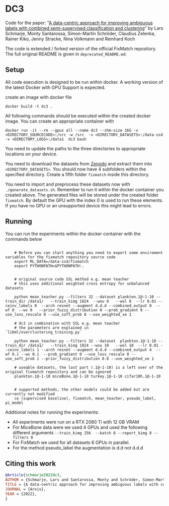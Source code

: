 # DC3

Code for the paper: "[A data-centric approach for improving ambiguous labels with combined semi-supervised classification and clustering](https://arxiv.org/abs/2106.16209)" by Lars Schmarje,  Monty Santarossa, Simon-Martin Schröder, Claudius Zelenka, Rainer Kiko, Jenny Stracke, Nina Volkmann and Reinhard Koch

The code is extended / forked version of the official FixMatch repository. The full original README is given in `deprecated_README.md`:

## Setup

All code execution is designed to be run within docker. A working version of the latest Docker with GPU Support is expected.

create an image with docker file

    docker build -t dc3 .
    
All following commands should be executed within the created docker image.
You can create an appropriate container with

```
docker run -it --rm --gpus all --name dc3 --shm-size 16G -v <DIRECTORY_SOURCECODE>:/src -w /src  -v <DIRECTORY_DATASETS>:/data-ssd -v <DIRECTORY_LOGS>:/data1  dc3 bash
```

You need to update the paths to the three directories to appropriate locations on your device.


You need to download the datasets from [Zenodo](https://doi.org/10.5281/zenodo.5550916) and extract them into `<DIRECTORY_DATASETS>`.
You should now have 4 subfolders within the specified directory.
Create a fifth folder `fixmatch` inside this directory.

You need to import and preprocess these datasets now with `./generate_datasets.sh`. Remember to run it within the docker container you created above.
The generated files will be stored under the created folder `fixmatch`.
By default the GPU with the index 0 is used to run these elements. If you have no GPU or an unsupported device this might lead to errors.

## Running

You can run the experiments within the docker container with the commands below
```

    # Before you can start anything you need to export some enviroment variables for the fixmatch repository source code
    export ML_DATA=/data-ssd/fixmatch
    export PYTHONPATH=$PYTHONPATH:.


    # original source code SSL method e.g. mean teacher
    # this uses additional weighted cross entropy for unbalanced datasets
    
    python mean_teacher.py --filters 32 --dataset plankton.1@-1-10 --train_dir /data1/   --train_kimg 1024  --wou 0   --wol 0  --lr 0.01 --ceinv_labels 0  --arch resnet --augment d.d.d --combined_output 0  --wf 0  --ws 0   --prior_fuzzy_distribution 0 --prob_gradient 0 --use_loss_rescale 0 --use_soft_prob 0 --use_weighted_xe 1
    
    # dc3 in combination with SSL e.g. mean teacher
    # the parameters are explained in `libml/overclustering_training.py`
    
    python mean_teacher.py --filters 32 --dataset  plankton.1@-1-10 --train_dir /data1/   --train_kimg 1024 --wou 10   --wol 10  --lr 0.01 --ceinv_labels 1 --arch resnet --augment d.d.d --combined_output 4  --wf 0.1 --ws 0.1  --prob_gradient 0 --use_loss_rescale 0 --use_soft_prob 1 --prior_fuzzy_distribution 0.6 --use_weighted_xe 1
    
    # useable datasets, the last part (.1@-1-10) is a left over of the original fixmatch repository and can be ignored
    plankton.1@-1-10 miceBone.1@-1-10 turkey.1@-1-10 cifar10h.1@-1-10
    
    
    # supported methods, the other models could be added but are currently not modified
    ce (supervised baseline), fixmatch, mean_teacher, pseudo_label, pi_model
```

Additional notes for running the experiments:

- All experiments were run on a RTX 2080 Ti with 12 GB VRAM
- For MiceBone data were we used 4 GPUs and used the following different arguments `--train_kimg 256  --batch 8 --report_kimg 8 --filters 8 ` 
- For FixMatch we used for all datasets 6 GPUs in parallel.
- For the method pseudo_label the augmentation is d.d not d.d.d


## Citing this work

```bibtex
@Article{schmarje2022dc3,
AUTHOR = {Schmarje, Lars and Santarossa, Monty and Schröder, Simon-Martin and Zelenka, Claudius and Kiko, Rainer and Stracke, Jenny and Volkmann, Nina and Koch, Reinhard},
TITLE = {A data-centric approach for improving ambiguous labels with combined semi-supervised classification and clustering},
JOURNAL = {Arxiv},
YEAR = {2022},
}
```
